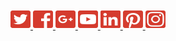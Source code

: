 

<a href="https://twitter.com/HawaiiWildfire">
  <img src="icons/twitter-square.svg" alt="Twitter" style="width:32px;height:32px;border:0;">
</a>
<a href="https://www.facebook.com/HawaiiWildfire">
  <img src="icons/facebook-square.svg" alt="Facebook" style="width:32px;height:32px;border:0;">
</a> 
<a href="https://plus.google.com/u/0/+HawaiiWildfireManagementOrganization">
  <img src="icons/google-plus-square.svg" alt="Google Plus" style="width:32px;height:32px;border:0;">
</a>
<a href="https://www.youtube.com/channel/UC92J1XGhIfJJwfuPea2PUtA">
  <img src="icons/youtube-square.svg" alt="Youtube" style="width:32px;height:32px;border:0;">
</a>
<a href="https://www.linkedin.com/company/hawaii-wildfire-management-organization/?trk=nav_account_sub_nav_company_admin">
  <img src="icons/linkedin.svg" alt="LinkedIn" style="width:32px;height:32px;border:0;">
</a>
<a href="https://www.pinterest.com/hawaiiwildfire/">
  <img src="icons/pinterest-square.svg" alt="Pinterest" style="width:32px;height:32px;border:0;">
</a>
<a href="https://www.instagram.com/hawaiiwildfire/">
  <img src="icons/instagram2.svg" alt="Instagram" style="width:32px;height:32px;border:0;">
</a>

